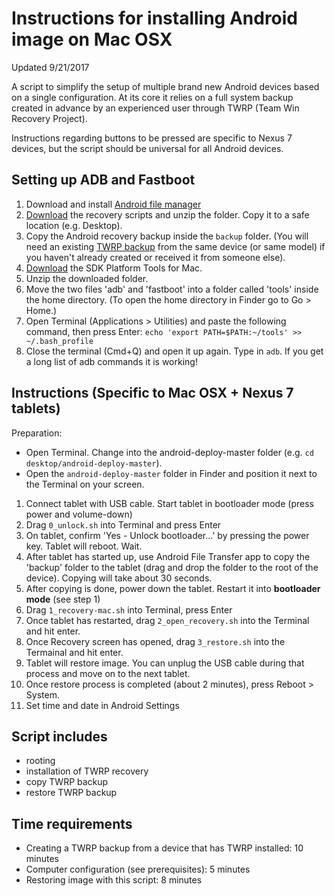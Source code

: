 Instructions for installing Android image on Mac OSX
====================================================

Updated 9/21/2017

A script to simplify the setup of multiple brand new Android devices based on a single configuration. At its core it relies on a full system backup created in advance by an experienced user through TWRP (Team Win Recovery Project). 

Instructions regarding buttons to be pressed are specific to Nexus 7 devices, but the script should be universal for all Android devices.

Setting up ADB and Fastboot
---------------------------
1. Download and install [Android file manager](https://www.android.com/filetransfer/)
1. [Download](https://github.com/kobotoolbox/android-deploy/archive/master.zip) the recovery scripts and unzip the folder. Copy it to a safe location (e.g. Desktop).
1. Copy the Android recovery backup inside the `backup` folder. (You will need an existing [TWRP backup](https://www.google.com/search?q=create+backup+in+TWRP) from the same device (or same model) if you haven't already created or received it from someone else). 
1. [Download](https://developer.android.com/studio/releases/platform-tools.html) the SDK Platform Tools for Mac. 
1. Unzip the downloaded folder. 
1. Move the two files 'adb' and 'fastboot' into a folder called 'tools' inside the home directory. (To open the home directory in Finder go to Go > Home.)
1. Open Terminal (Applications > Utilities) and paste the following command, then press Enter: `echo 'export PATH=$PATH:~/tools' >> ~/.bash_profile`
1. Close the terminal (Cmd+Q) and open it up again. Type in `adb`. If you get a long list of adb commands it is working! 

Instructions (Specific to Mac OSX + Nexus 7 tablets) 
----------------------------------------------------
Preparation: 
* Open Terminal. Change into the android-deploy-master folder (e.g. `cd desktop/android-deploy-master`). 
* Open the `android-deploy-master` folder in Finder and position it next to the Terminal on your screen.

1. Connect tablet with USB cable. Start tablet in bootloader mode (press power and volume-down)
1. Drag `0_unlock.sh` into Terminal and press Enter
1. On tablet, confirm 'Yes - Unlock bootloader...' by pressing the power key. Tablet will reboot. Wait. 
1. After tablet has started up, use Android File Transfer app to copy the 'backup' folder to the tablet (drag and drop the folder to the root of the device). Copying will take about 30 seconds.
1. After copying is done, power down the tablet. Restart it into **bootloader mode** (see step 1)
1. Drag `1_recovery-mac.sh` into Terminal, press Enter
1. Once tablet has restarted, drag `2_open_recovery.sh` into the Terminal and hit enter.
1. Once Recovery screen has opened, drag `3_restore.sh` into the Termainal and hit enter.
1. Tablet will restore image. You can unplug the USB cable during that process and move on to the next tablet. 
1. Once restore process is completed (about 2 minutes), press Reboot > System. 
1. Set time and date in Android Settings	


Script includes
---------------
* rooting
* installation of TWRP recovery
* copy TWRP backup 
* restore TWRP backup


Time requirements
----------------
* Creating a TWRP backup from a device that has TWRP installed: 10 minutes
* Computer configuration (see prerequisites): 5 minutes
* Restoring image with this script: 8 minutes
